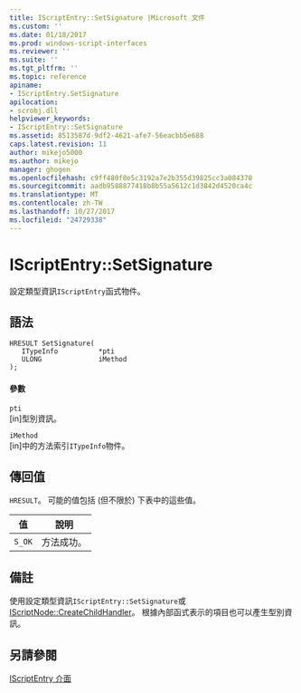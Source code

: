 ```yaml
---
title: IScriptEntry::SetSignature |Microsoft 文件
ms.custom: ''
ms.date: 01/18/2017
ms.prod: windows-script-interfaces
ms.reviewer: ''
ms.suite: ''
ms.tgt_pltfrm: ''
ms.topic: reference
apiname:
- IScriptEntry.SetSignature
apilocation:
- scrobj.dll
helpviewer_keywords:
- IScriptEntry::SetSignature
ms.assetid: 8513587d-9df2-4621-afe7-56eacbb5e688
caps.latest.revision: 11
author: mikejo5000
ms.author: mikejo
manager: ghogen
ms.openlocfilehash: c9ff480f8e5c3192a7e2b355d39825cc3a084370
ms.sourcegitcommit: aadb9588877418b8b55a5612c1d3842d4520ca4c
ms.translationtype: MT
ms.contentlocale: zh-TW
ms.lasthandoff: 10/27/2017
ms.locfileid: "24729338"
---
```

# <a name="iscriptentrysetsignature"></a>IScriptEntry::SetSignature
設定類型資訊`IScriptEntry`函式物件。  
  
## <a name="syntax"></a>語法  
  
```  
HRESULT SetSignature(  
   ITypeInfo          *pti  
   ULONG              iMethod  
);  
```  
  
#### <a name="parameters"></a>參數  
 `pti`  
 [in]型別資訊。  
  
 `iMethod`  
 [in]中的方法索引`ITypeInfo`物件。  
  
## <a name="return-value"></a>傳回值  
 `HRESULT`。 可能的值包括 (但不限於) 下表中的這些值。  
  
|值|說明|  
|-----------|-----------------|  
|`S_OK`|方法成功。|  
  
## <a name="remarks"></a>備註  
 使用設定類型資訊`IScriptEntry::SetSignature`或[IScriptNode::CreateChildHandler](../../winscript/reference/iscriptnode-createchildhandler.md)。 根據內部函式表示的項目也可以產生型別資訊。  
  
## <a name="see-also"></a>另請參閱  
 [IScriptEntry 介面](../../winscript/reference/iscriptentry-interface.md)